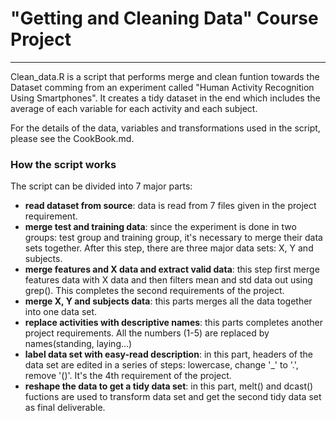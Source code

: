 # "Getting and Cleaning Data" Course Project #
----------

Clean_data.R is a script that performs merge and clean funtion towards the Dataset comming from an experiment called "Human Activity Recognition Using Smartphones". It creates a tidy dataset in the end which includes the average of each variable for each activity and each subject.

For the details of the data, variables and transformations used in the script, please see the CookBook.md.


### How the script works ###

The script can be divided into 7 major parts:

- **read dataset from source**: data is read from 7 files given in the project requirement.
- **merge test and training data**: since the experiment is done in two groups: test group and training group, it's necessary to merge their data sets together. After this step, there are three major data sets: X, Y and subjects.
- **merge features and X data and extract valid data**: this step first merge features data with X data and then filters mean and std data out using grep(). This completes the second requirements of the project.
- **merge X, Y and subjects data**: this parts merges all the data together into one data set.
- **replace activities with descriptive names**: this parts completes another project requirements. All the numbers (1-5) are replaced by names(standing, laying...)
- **label data set with easy-read description**: in this part, headers of the data set are edited in a series of steps: lowercase, change '_' to '.', remove '()'. It's the 4th requirement of the project.
- **reshape the data to get a tidy data set**: in this part, melt() and dcast() fuctions are used to transform data set and get the second tidy data set as final deliverable.

